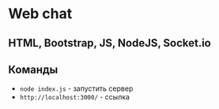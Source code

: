 # Web chat
## HTML, Bootstrap, JS, NodeJS, Socket.io

## Команды

* ```node index.js``` - запустить сервер
* ```http://localhost:3000/``` - ссылка